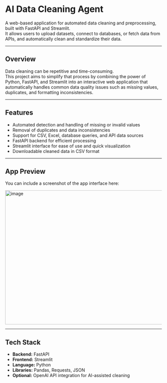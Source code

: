 # AI Data Cleaning Agent

A web-based application for automated data cleaning and preprocessing, built with FastAPI and Streamlit.  
It allows users to upload datasets, connect to databases, or fetch data from APIs, and automatically clean and standardize their data.

---

## Overview

Data cleaning can be repetitive and time-consuming.  
This project aims to simplify that process by combining the power of Python, FastAPI, and Streamlit into an interactive web application that automatically handles common data quality issues such as missing values, duplicates, and formatting inconsistencies.

---

## Features

- Automated detection and handling of missing or invalid values  
- Removal of duplicates and data inconsistencies  
- Support for CSV, Excel, database queries, and API data sources  
- FastAPI backend for efficient processing  
- Streamlit interface for ease of use and quick visualization  
- Downloadable cleaned data in CSV format  

---

## App Preview

You can include a screenshot of the app interface here:

<img width="947" height="431" alt="image" src="https://github.com/user-attachments/assets/e70e5b45-9046-4a7a-8031-b5827fef6904" />


---

## Tech Stack

- **Backend:** FastAPI  
- **Frontend:** Streamlit  
- **Language:** Python  
- **Libraries:** Pandas, Requests, JSON  
- **Optional:** OpenAI API integration for AI-assisted cleaning
